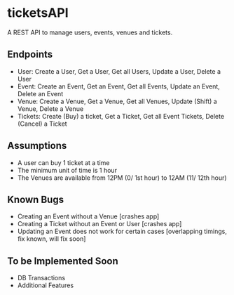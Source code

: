 # ticketsAPI
A REST API to manage users, events, venues and tickets.

## Endpoints

- User: Create a User, Get a User, Get all Users, Update a User, Delete a User
- Event: Create an Event, Get an Event, Get all Events, Update an Event, Delete an Event
- Venue: Create a Venue, Get a Venue, Get all Venues, Update (Shift) a Venue, Delete a Venue
- Tickets: Create (Buy) a ticket, Get a Ticket, Get all Event Tickets, Delete (Cancel) a Ticket

## Assumptions
- A user can buy 1 ticket at a time
- The minimum unit of time is 1 hour
- The Venues are available from 12PM (0/ 1st hour) to 12AM (11/ 12th hour)

## Known Bugs
- Creating an Event without a Venue [crashes app]
- Creating a Ticket without an Event or User [crashes app]
- Updating an Event does not work for certain cases [overlapping timings, fix known, will fix soon]

## To be Implemented Soon
- DB Transactions
- Additional Features

